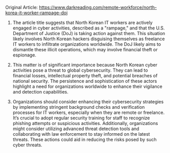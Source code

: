 Original Article: https://www.darkreading.com/remote-workforce/north-korea-it-worker-rampage-doj

1) The article title suggests that North Korean IT workers are actively engaged in cyber activities, described as a "rampage," and that the U.S. Department of Justice (DoJ) is taking action against them. This situation likely involves North Korean hackers disguising themselves as freelance IT workers to infiltrate organizations worldwide. The DoJ likely aims to dismantle these illicit operations, which may involve financial theft or espionage.

2) This matter is of significant importance because North Korean cyber activities pose a threat to global cybersecurity. They can lead to financial losses, intellectual property theft, and potential breaches of national security. The persistence and sophistication of these actors highlight a need for organizations worldwide to enhance their vigilance and detection capabilities.

3) Organizations should consider enhancing their cybersecurity strategies by implementing stringent background checks and verification processes for IT workers, especially when they are remote or freelance. It’s crucial to adopt regular security training for staff to recognize phishing attempts or suspicious activities. Additionally, organizations might consider utilizing advanced threat detection tools and collaborating with law enforcement to stay informed on the latest threats. These actions could aid in reducing the risks posed by such cyber threats.